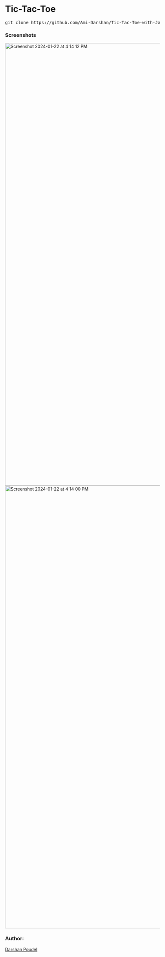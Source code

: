 # Tic-Tac-Toe

<pre>git clone https://github.com/Ami-Darshan/Tic-Tac-Toe-with-Java.git</pre>


### Screenshots
<img width="1440" alt="Screenshot 2024-01-22 at 4 14 12 PM" src="https://github.com/Ami-Darshan/Tic-Tac-Toe-with-Java/assets/97103457/58c985b0-297c-446d-b55d-0c6bd59ac877">
<img width="1440" alt="Screenshot 2024-01-22 at 4 14 00 PM" src="https://github.com/Ami-Darshan/Tic-Tac-Toe-with-Java/assets/97103457/c54c48b0-adee-474f-bdb8-5e0a27f4b614">

### Author:
[Darshan Poudel](https://rsddarshan.netlify.app/)
